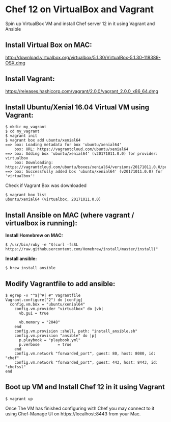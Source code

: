 Chef 12 on VirtualBox and Vagrant 
=================================

Spin up VirtualBox VM and install Chef server 12 in it using Vagrant and Ansible

Install Virtual Box on MAC:
---------------------------
http://download.virtualbox.org/virtualbox/5.1.30/VirtualBox-5.1.30-118389-OSX.dmg

Install Vagrant:
----------------
https://releases.hashicorp.com/vagrant/2.0.0/vagrant_2.0.0_x86_64.dmg


Install Ubuntu/Xenial 16.04 Virtual VM using Vagrant:
------------------------------------------------------
```
$ mkdir my_vagrant
$ cd my_vagrant
$ vagrant init
$ vagrant box add ubuntu/xenial64
==> box: Loading metadata for box 'ubuntu/xenial64'
    box: URL: https://vagrantcloud.com/ubuntu/xenial64
==> box: Adding box 'ubuntu/xenial64' (v20171011.0.0) for provider: virtualbox
    box: Downloading: https://vagrantcloud.com/ubuntu/boxes/xenial64/versions/20171011.0.0/providers/virtualbox.box
==> box: Successfully added box 'ubuntu/xenial64' (v20171011.0.0) for 'virtualbox'!
```
Check if Vagrant Box was downloaded
```
$ vagrant box list
ubuntu/xenial64 (virtualbox, 20171011.0.0)
```

Install Ansible on MAC (where vagrant / virtualbox is running):
---------------------------------------------------------------
**Install Homebrew on MAC:**
```
$ /usr/bin/ruby -e "$(curl -fsSL https://raw.githubusercontent.com/Homebrew/install/master/install)"
```
**Install ansible:**
```
$ brew install ansible
```

Modify Vagrantfile to add ansible:
----------------------------------
```
$ egrep -v "^$|^#| #" Vagrantfile 
Vagrant.configure("2") do |config|
  config.vm.box = "ubuntu/xenial64"
    config.vm.provider "virtualbox" do |vb|
      vb.gui = true
   
      vb.memory = "2048"
    end
    config.vm.provision :shell, path: "install_ansible.sh"
    config.vm.provision "ansible" do |p|
      p.playbook = "playbook.yml"
      p.verbose        = true
    end
    config.vm.network "forwarded_port", guest: 80, host: 8080, id: "chef"
    config.vm.network "forwarded_port", guest: 443, host: 8443, id: "chefssl"
end
```
Boot up VM and Install Chef 12 in it using Vagrant
--------------------------------------------------
```
$ vagrant up
```

Once The VM has finished configuring with Chef you may connect to it using Chef-Manage UI on 
https://localhost:8443 from your Mac.

